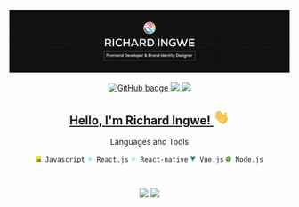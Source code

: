 ![github-hero](https://raw.githubusercontent.com/richardingwe/richardingwe/main/ruitwitterheader.jpg)

<p align="center">
  <a href="https://github.com/richardingwe?tab=followers">
    <img src="https://img.shields.io/github/followers/richardingwe?label=Followers&logo=GitHub&style=for-the-badge" alt="GitHub badge" />
  </a>
  <a href="http://twitter.com/RichardIngwe">
    <img src="https://img.shields.io/twitter/follow/RichardIngwe?label=Twitter&logo=twitter&style=for-the-badge" />
  </a>
  <a href="https://ruingwe.com">
    <img src="https://img.shields.io/badge/PortfolioWebsite-ruingwe.com-2648ff?style=for-the-badge&logo=google-chrome" />
  </a>
</p>

<div align="center">
  <a href="https://ruingwe.com">
    <h2>Hello, I'm Richard Ingwe! <img src="https://github.com/salonigupta1/salonigupta1/blob/master/Assets/Hi.gif" width="29px"></h2>
  </a>
</div>
  
<p align="center">
Languages and Tools
</p>
  
<p align="center">
<code><img height="10" src="https://raw.githubusercontent.com/github/explore/80688e429a7d4ef2fca1e82350fe8e3517d3494d/topics/javascript/javascript.png"> Javascript</code>
<code><img height="10" src="https://raw.githubusercontent.com/github/explore/80688e429a7d4ef2fca1e82350fe8e3517d3494d/topics/react/react.png"> React.js</code>
<code><img height="10" src="https://raw.githubusercontent.com/github/explore/80688e429a7d4ef2fca1e82350fe8e3517d3494d/topics/react-native/react-native.png"> React-native</code>
<code><img height="10" src="https://raw.githubusercontent.com/github/explore/80688e429a7d4ef2fca1e82350fe8e3517d3494d/topics/vue/vue.png"> Vue.js</code>
<!-- <code><img height="10" src="https://raw.githubusercontent.com/github/explore/80688e429a7d4ef2fca1e82350fe8e3517d3494d/topics/flutter/flutter.png"> Flutter</code> -->
<!-- <code><img height="10" src="https://raw.githubusercontent.com/github/explore/80688e429a7d4ef2fca1e82350fe8e3517d3494d/topics/dart/dart.png"> Dart</code> -->
<code><img height="10" src="https://raw.githubusercontent.com/github/explore/80688e429a7d4ef2fca1e82350fe8e3517d3494d/topics/nodejs/nodejs.png"> Node.js</code>    
</p>
<!-- <a href="https://github.com/richardingwe">
  <img align="center" src="https://github-readme-stats.vercel.app/api/top-langs/?username=richardingwe&theme=light&hide_langs_below=1" />
</a> -->
<!-- <a href="https://github.com/richardingwe">
 <img align="center" src="https://github-readme-stats.vercel.app/api?username=richardingwe&show_icons=true&theme=light&line_height=27" alt="rui's github stats"/>
</a> -->
<br>
<p align="center">
  <img width="48%" src="https://github-readme-stats.vercel.app/api?username=richardingwe&show_icons=true&theme=tokyonight" />
  <img width="48%" src="https://github-readme-streak-stats.herokuapp.com/?user=richardingwe&theme=tokyonight" />
</p>

<!-- 
<div align="center">

### Show some ❤️ by starring some of the repositories!

</div> -->
